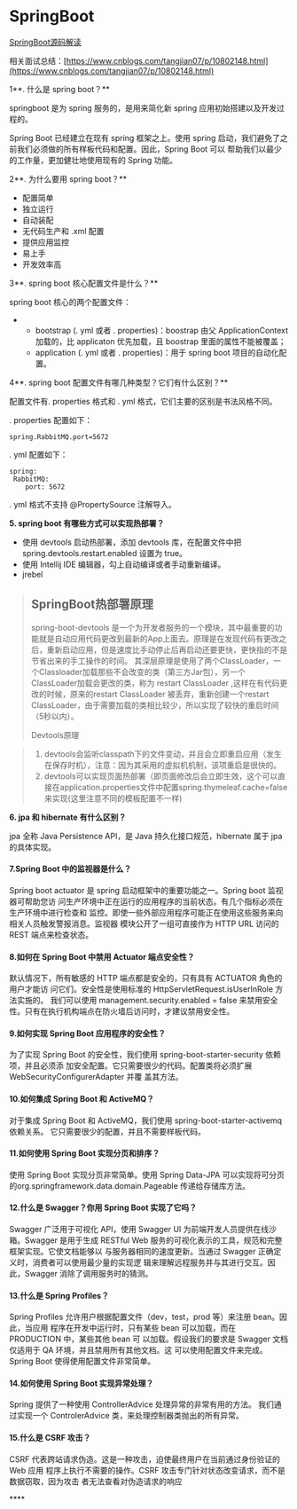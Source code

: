 # SpringBoot

[SpringBoot源码解读](https://tuonioooo.gitbooks.io/application-framework/content/springbootpian.html)

相关面试总结：[https://www.cnblogs.com/tangjian07/p/10802148.html](https://www.cnblogs.com/tangjian07/p/10802148.html)

1**. 什么是 spring boot？**

springboot 是为 spring 服务的，是用来简化新 spring 应用初始搭建以及开发过程的。

Spring Boot 已经建立在现有 spring 框架之上。使用 spring 启动，我们避免了之前我们必须做的所有样板代码和配置。因此，Spring Boot 可以 帮助我们以最少的工作量，更加健壮地使用现有的 Spring 功能。

2**. 为什么要用 spring boot？**

* 配置简单
* 独立运行
* 自动装配
* 无代码生产和 .xml 配置
* 提供应用监控
* 易上手
* 开发效率高

3**. spring boot 核心配置文件是什么？**

spring boot 核心的两个配置文件：

* * bootstrap \(. yml 或者 . properties\)：boostrap 由父 ApplicationContext 加载的，比 applicaton 优先加载，且 boostrap 里面的属性不能被覆盖；
  * application \(. yml 或者 . properties\)：用于 spring boot 项目的自动化配置。

4**. spring boot 配置文件有哪几种类型？它们有什么区别？**

配置文件有. properties 格式和 . yml 格式，它们主要的区别是书法风格不同。

. properties 配置如下：

```text
spring.RabbitMQ.port=5672
```

. yml 配置如下：

```text
spring:
 RabbitMQ:
    port: 5672
```

. yml 格式不支持 @PropertySource 注解导入。

**5. spring boot 有哪些方式可以实现热部署？**

* 使用 devtools  启动热部署，添加 devtools 库，在配置文件中把 spring.devtools.restart.enabled 设置为 true。
* 使用 Intellij IDE 编辑器，勾上自动编译或者手动重新编译。
* jrebel

> ## SpringBoot热部署原理 <a id="articleContentId"></a>
>
> spring-boot-devtools 是一个为开发者服务的一个模块，其中最重要的功能就是自动应用代码更改到最新的App上面去。原理是在发现代码有更改之后，重新启动应用，但是速度比手动停止后再启动还要更快，更快指的不是节省出来的手工操作的时间。 其深层原理是使用了两个ClassLoader，一个Classloader加载那些不会改变的类（第三方Jar包），另一个ClassLoader加载会更改的类，称为 restart ClassLoader ,这样在有代码更改的时候，原来的restart ClassLoader 被丢弃，重新创建一个restart ClassLoader，由于需要加载的类相比较少，所以实现了较快的重启时间（5秒以内）。
>
> Devtools原理

> 1. devtools会监听classpath下的文件变动，并且会立即重启应用（发生在保存时机），注意：因为其采用的虚拟机机制，该项重启是很快的。
> 2. devtools可以实现页面热部署（即页面修改后会立即生效，这个可以直接在application.properties文件中配置spring.thymeleaf.cache=false来实现\(这里注意不同的模板配置不一样\)

**6. jpa 和 hibernate 有什么区别？**

jpa 全称 Java Persistence API，是 Java 持久化接口规范，hibernate 属于 jpa 的具体实现。

#### 7.Spring Boot 中的监视器是什么？

Spring boot actuator 是 spring 启动框架中的重要功能之一。Spring boot 监视器可帮助您访 问生产环境中正在运行的应用程序的当前状态。有几个指标必须在生产环境中进行检查和 监控。即使一些外部应用程序可能正在使用这些服务来向相关人员触发警报消息。监视器 模块公开了一组可直接作为 HTTP URL 访问的 REST 端点来检查状态。

#### 8.如何在 Spring Boot 中禁用 Actuator 端点安全性？

默认情况下，所有敏感的 HTTP 端点都是安全的，只有具有 ACTUATOR 角色的用户才能访 问它们。安全性是使用标准的 HttpServletRequest.isUserInRole 方法实施的。 我们可以使用 management.security.enabled = false 来禁用安全性。只有在执行机构端点在防火墙后访问时，才建议禁用安全性。

#### 9.如何实现 Spring Boot 应用程序的安全性？

为了实现 Spring Boot 的安全性，我们使用 spring-boot-starter-security 依赖项，并且必须添 加安全配置。它只需要很少的代码。配置类将必须扩展 WebSecurityConfigurerAdapter 并覆 盖其方法。

#### 10.如何集成 Spring Boot 和 ActiveMQ？ 

对于集成 Spring Boot 和 ActiveMQ，我们使用 spring-boot-starter-activemq 依赖关系。 它只需要很少的配置，并且不需要样板代码。

#### 11.如何使用 Spring Boot 实现分页和排序？ 

使用 Spring Boot 实现分页非常简单。使用 Spring Data-JPA 可以实现将可分页的org.springframework.data.domain.Pageable 传递给存储库方法。

#### 12.什么是 Swagger？你用 Spring Boot 实现了它吗？

Swagger 广泛用于可视化 API，使用 Swagger UI 为前端开发人员提供在线沙箱。Swagger 是用于生成 RESTful Web 服务的可视化表示的工具，规范和完整框架实现。它使文档能够以 与服务器相同的速度更新。当通过 Swagger 正确定义时，消费者可以使用最少量的实现逻 辑来理解远程服务并与其进行交互。因此，Swagger 消除了调用服务时的猜测。

#### 13.什么是 Spring Profiles？

Spring Profiles 允许用户根据配置文件（dev，test，prod 等）来注册 bean。因此，当应用 程序在开发中运行时，只有某些 bean 可以加载，而在 PRODUCTION 中，某些其他 bean 可 以加载。假设我们的要求是 Swagger 文档仅适用于 QA 环境，并且禁用所有其他文档。这 可以使用配置文件来完成。Spring Boot 使得使用配置文件非常简单。

#### 14.如何使用 Spring Boot 实现异常处理？ 

Spring 提供了一种使用 ControllerAdvice 处理异常的非常有用的方法。 我们通过实现一个 ControlerAdvice 类，来处理控制器类抛出的所有异常。

#### 15.什么是 CSRF 攻击？ 

CSRF 代表跨站请求伪造。这是一种攻击，迫使最终用户在当前通过身份验证的 Web 应用 程序上执行不需要的操作。CSRF 攻击专门针对状态改变请求，而不是数据窃取，因为攻击 者无法查看对伪造请求的响应



\*\*\*\*

